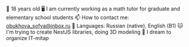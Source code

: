 🧑 18 years  old
🖥️ I am currently working as a math tutor for graduate and elementary school students
📫 How to contact me: obukhova_sofya@inbox.ru
👅 Languages: Russian (native), English (B1)
🐱 I'm trying to create NestJS libraries, doing 3D modeling 
💼 I dream to organize IT-mitap

<!---
SofyaObukhova/SofyaObukhova is a ✨ special ✨ repository because its `README.md` (this file) appears on your GitHub profile.
You can click the Preview link to take a look at your changes.
--->
